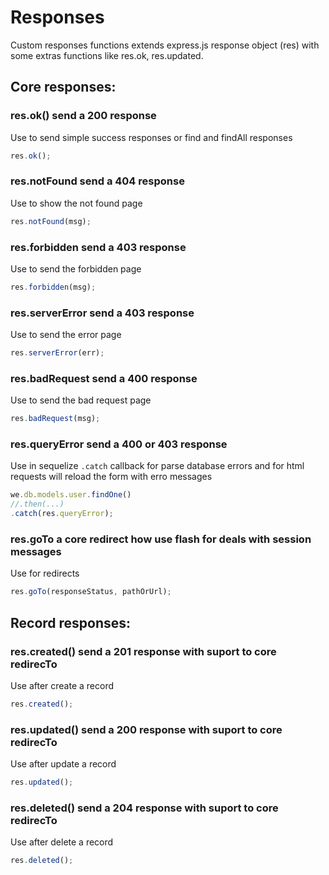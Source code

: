 # Responses

Custom responses functions extends express.js response object (res) with some extras functions like res.ok, res.updated.

## Core responses:

### res.ok() send a 200 response
Use to send simple success responses or find and findAll responses

```js
res.ok();
```

### res.notFound send a 404 response
Use to show the not found page

```js
res.notFound(msg);
```


### res.forbidden send a 403 response
Use to send the forbidden page

```js
res.forbidden(msg);
```

### res.serverError send a 403 response
Use to send the error page

```js
res.serverError(err);
```

### res.badRequest send a 400 response
Use to send the bad request page

```js
res.badRequest(msg);
```

### res.queryError send a 400 or 403 response
Use in sequelize `.catch` callback for parse database errors and for html requests will reload the form with erro messages

```js
we.db.models.user.findOne()
//.then(...)
.catch(res.queryError);
```


### res.goTo a core redirect how use flash for deals with session messages
Use for redirects

```js
res.goTo(responseStatus, pathOrUrl);
```

## Record responses:

### res.created() send a 201 response with suport to core redirecTo
Use after create a record

```js
res.created();
```

### res.updated() send a 200 response with suport to core redirecTo
Use after update a record

```js
res.updated();
```

### res.deleted() send a 204 response with suport to core redirecTo
Use after delete a record

```js
res.deleted();
```
